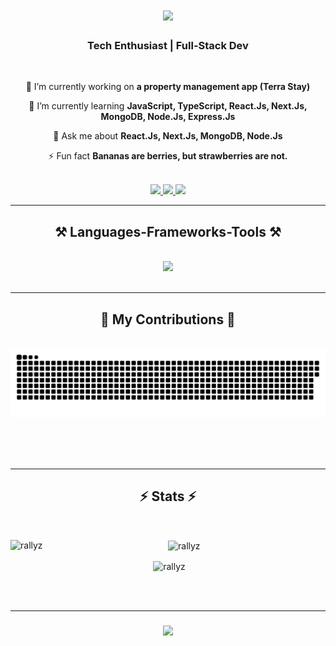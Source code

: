 <h1 align="center">
    <img src="https://readme-typing-svg.herokuapp.com?font=MonoLisa&weight=500&size=35&duration=4000&pause=1000&color=F7F7F7&background=000000A7&center=true&vCenter=true&random=false&width=700&height=80&lines=Hello+World!%F0%9F%91%8B;I'm+Rayhan+Maulana+Herdiansyah);" 
      />
</h1>
<h3 align="center">Tech Enthusiast | Full-Stack Dev</h3>
<br/>

<div align="center">

🔭 I’m currently working on **a property management app (Terra Stay)**

🌱 I’m currently learning **JavaScript, TypeScript, React.Js, Next.Js, MongoDB, Node.Js, Express.Js**

💬 Ask me about **React.Js, Next.Js, MongoDB, Node.Js**

⚡ Fun fact **Bananas are berries, but strawberries are not.**

<br/>

<div align="center"> 
  <a href="mailto:rayhanmaulanah3@gmail.com">
    <img src="https://img.shields.io/badge/Gmail-333333?style=for-the-badge&logo=gmail&logoColor=red" />
  </a>
  <a href="https://www.linkedin.com/in/rayhan-maulana-herdiansyah" target="_blank">
    <img src="https://img.shields.io/badge/LinkedIn-0077B5?style=for-the-badge&logo=linkedin&logoColor=white" target="_blank" />
  </a>
  <a href="#" target="_blank">
     <img src="https://img.shields.io/badge/Portfolio-FF5722?style=for-the-badge&logo=todoist&logoColor=white" target="_blank" /> 
  </a>
</div>

<hr/>

<h2 align="center">⚒️ Languages-Frameworks-Tools ⚒️</h2>
<br/>
<div align="center">
    <img src="https://skillicons.dev/icons?i=js,ts,php,java,py,cpp,cs,dart,html,css,bootstrap,react,qt,tailwind,laravel,nodejs,nextjs,flutter,flask,express,ps,tensorflow,matlab,arduino,git,github,postman,selenium,mysql,mongodb,sqlite,firebase,vscode" />
</div>

<br/>
<hr/>

<div align="center">
  <h2>🐍 My Contributions 🐍</h2>
  <br>
  <img alt="snake eating my contributions" src="https://raw.githubusercontent.com/rallyz/rallyz/output/github-contribution-grid-snake.svg" />
  
  <br/><br/><br/>
</div>

<hr/>

<h2 align="center">⚡ Stats ⚡</h2>
<br>
<div align=center>   
    <p><img align="left" src="https://github-readme-stats.vercel.app/api/top-langs?username=rallyz&show_icons=true&theme=dark&locale=en&layout=compact" alt="rallyz" /></p>
    <p><img align="center" src="https://github-readme-streak-stats.herokuapp.com/?user=rallyz&theme=dark" alt="rallyz" /></p>
    <p>&nbsp;<img align="center" src="https://github-readme-stats.vercel.app/api?username=rallyz&show_icons=true&theme=dark&locale=en" alt="rallyz" /></p>
</div>

<br/><br/>
<hr/>

<h3 align="center">
    <img src="https://readme-typing-svg.herokuapp.com/?font=Righteous&size=25&center=true&vCenter=true&width=500&height=70&duration=4000&lines=Thanks+for+visiting!+✌️;+Shoot+me+a+message+on+Linkedin+or+Email!;I'm+always+down+to+collab+😁">
</h3>

<br/>
